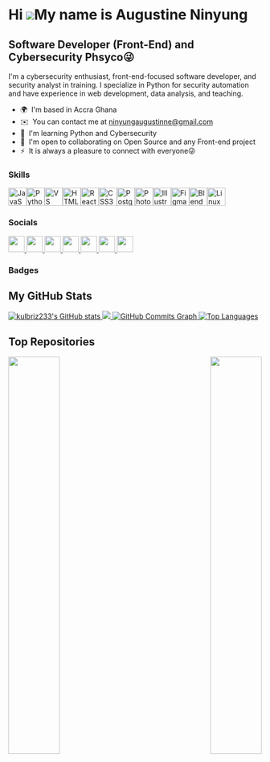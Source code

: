 Hi ![](https://user-images.githubusercontent.com/18350557/176309783-0785949b-9127-417c-8b55-ab5a4333674e.gif)My name is Augustine Ninyung
=========================================================================================================================================

Software Developer (Front-End) and Cybersecurity Phsyco😜
---------------------------------------------------------

I'm a cybersecurity enthusiast, front-end-focused software developer, and security analyst in training. I specialize in Python for security automation and have experience in web development, data analysis, and teaching.

* 🌍  I'm based in Accra Ghana
* ✉️  You can contact me at [ninyungaugustinne@gmail.com](mailto:ninyungaugustinne@gmail.com)
* 🧠  I'm learning Python and Cybersecurity
* 🤝  I'm open to collaborating on Open Source and any Front-end project
* ⚡  It is always a pleasure to connect with everyone😜

### Skills


<p align="left">
<a href="https://developer.mozilla.org/en-US/docs/Web/JavaScript" target="_blank" rel="noreferrer"><img src="https://raw.githubusercontent.com/danielcranney/readme-generator/main/public/icons/skills/javascript-colored.svg" width="36" height="36" alt="JavaScript" /></a><a href="https://www.python.org/" target="_blank" rel="noreferrer"><img src="https://raw.githubusercontent.com/danielcranney/readme-generator/main/public/icons/skills/python-colored.svg" width="36" height="36" alt="Python" /></a><a href="https://code.visualstudio.com/" target="_blank" rel="noreferrer"><img src="https://raw.githubusercontent.com/danielcranney/readme-generator/main/public/icons/skills/visualstudiocode.svg" width="36" height="36" alt="VS Code" /></a><a href="https://developer.mozilla.org/en-US/docs/Glossary/HTML5" target="_blank" rel="noreferrer"><img src="https://raw.githubusercontent.com/danielcranney/readme-generator/main/public/icons/skills/html5-colored.svg" width="36" height="36" alt="HTML5" /></a><a href="https://reactjs.org/" target="_blank" rel="noreferrer"><img src="https://raw.githubusercontent.com/danielcranney/readme-generator/main/public/icons/skills/react-colored.svg" width="36" height="36" alt="React" /></a><a href="https://www.w3.org/TR/CSS/#css" target="_blank" rel="noreferrer"><img src="https://raw.githubusercontent.com/danielcranney/readme-generator/main/public/icons/skills/css3-colored.svg" width="36" height="36" alt="CSS3" /></a><a href="https://www.postgresql.org/" target="_blank" rel="noreferrer"><img src="https://raw.githubusercontent.com/danielcranney/readme-generator/main/public/icons/skills/postgresql-colored.svg" width="36" height="36" alt="PostgreSQL" /></a><a href="https://www.adobe.com/uk/products/photoshop.html" target="_blank" rel="noreferrer"><img src="https://raw.githubusercontent.com/danielcranney/readme-generator/main/public/icons/skills/photoshop-colored-dark.svg" width="36" height="36" alt="Photoshop" /></a><a href="https://www.adobe.com/uk/products/illustrator.html" target="_blank" rel="noreferrer"><img src="https://raw.githubusercontent.com/danielcranney/readme-generator/main/public/icons/skills/illustrator-colored-dark.svg" width="36" height="36" alt="Illustrator" /></a><a href="https://www.figma.com/" target="_blank" rel="noreferrer"><img src="https://raw.githubusercontent.com/danielcranney/readme-generator/main/public/icons/skills/figma-colored.svg" width="36" height="36" alt="Figma" /></a><a href="https://www.blender.org/" target="_blank" rel="noreferrer"><img src="https://raw.githubusercontent.com/danielcranney/readme-generator/main/public/icons/skills/blender-colored.svg" width="36" height="36" alt="Blender" /></a><a href="https://www.linux.org" target="_blank" rel="noreferrer"><img src="https://raw.githubusercontent.com/danielcranney/readme-generator/main/public/icons/skills/linux-colored.svg" width="36" height="36" alt="Linux" /></a>
</p>


### Socials

<p align="left"> <a href="https://discord.com/users/kulgame" target="_blank" rel="noreferrer"> <picture> <source media="(prefers-color-scheme: dark)" srcset="https://raw.githubusercontent.com/danielcranney/readme-generator/main/public/icons/socials/discord-dark.svg" /> <source media="(prefers-color-scheme: light)" srcset="https://raw.githubusercontent.com/danielcranney/readme-generator/main/public/icons/socials/discord.svg" /> <img src="https://raw.githubusercontent.com/danielcranney/readme-generator/main/public/icons/socials/discord.svg" width="32" height="32" /> </picture> </a> <a href="https://www.facebook.com/Ninyung_Augustine" target="_blank" rel="noreferrer"> <picture> <source media="(prefers-color-scheme: dark)" srcset="https://raw.githubusercontent.com/danielcranney/readme-generator/main/public/icons/socials/facebook-dark.svg" /> <source media="(prefers-color-scheme: light)" srcset="https://raw.githubusercontent.com/danielcranney/readme-generator/main/public/icons/socials/facebook.svg" /> <img src="https://raw.githubusercontent.com/danielcranney/readme-generator/main/public/icons/socials/facebook.svg" width="32" height="32" /> </picture> </a> <a href="https://www.github.com/kulbriz233" target="_blank" rel="noreferrer"> <picture> <source media="(prefers-color-scheme: dark)" srcset="https://raw.githubusercontent.com/danielcranney/readme-generator/main/public/icons/socials/github-dark.svg" /> <source media="(prefers-color-scheme: light)" srcset="https://raw.githubusercontent.com/danielcranney/readme-generator/main/public/icons/socials/github.svg" /> <img src="https://raw.githubusercontent.com/danielcranney/readme-generator/main/public/icons/socials/github.svg" width="32" height="32" /> </picture> </a> <a href="http://www.instagram.com/official_kulbriz" target="_blank" rel="noreferrer"> <picture> <source media="(prefers-color-scheme: dark)" srcset="https://raw.githubusercontent.com/danielcranney/readme-generator/main/public/icons/socials/instagram-dark.svg" /> <source media="(prefers-color-scheme: light)" srcset="https://raw.githubusercontent.com/danielcranney/readme-generator/main/public/icons/socials/instagram.svg" /> <img src="https://raw.githubusercontent.com/danielcranney/readme-generator/main/public/icons/socials/instagram.svg" width="32" height="32" /> </picture> </a> <a href="https://www.linkedin.com/in/augustine-ninyung" target="_blank" rel="noreferrer"> <picture> <source media="(prefers-color-scheme: dark)" srcset="https://raw.githubusercontent.com/danielcranney/readme-generator/main/public/icons/socials/linkedin-dark.svg" /> <source media="(prefers-color-scheme: light)" srcset="https://raw.githubusercontent.com/danielcranney/readme-generator/main/public/icons/socials/linkedin.svg" /> <img src="https://raw.githubusercontent.com/danielcranney/readme-generator/main/public/icons/socials/linkedin.svg" width="32" height="32" /> </picture> </a> <a href="https://www.x.com/Kb_TechsS" target="_blank" rel="noreferrer"> <picture> <source media="(prefers-color-scheme: dark)" srcset="https://raw.githubusercontent.com/danielcranney/readme-generator/main/public/icons/socials/twitter-dark.svg" /> <source media="(prefers-color-scheme: light)" srcset="https://raw.githubusercontent.com/danielcranney/readme-generator/main/public/icons/socials/twitter.svg" /> <img src="https://raw.githubusercontent.com/danielcranney/readme-generator/main/public/icons/socials/twitter.svg" width="32" height="32" /> </picture> </a> <a href="https://www.youtube.com/@savagereigns" target="_blank" rel="noreferrer"> <picture> <source media="(prefers-color-scheme: dark)" srcset="https://raw.githubusercontent.com/danielcranney/readme-generator/main/public/icons/socials/youtube-dark.svg" /> <source media="(prefers-color-scheme: light)" srcset="https://raw.githubusercontent.com/danielcranney/readme-generator/main/public/icons/socials/youtube.svg" /> <img src="https://raw.githubusercontent.com/danielcranney/readme-generator/main/public/icons/socials/youtube.svg" width="32" height="32" /> </picture> </a></p>

### Badges

## My GitHub Stats  

<a href="http://www.github.com/kulbriz233">
  <img src="https://github-readme-stats.vercel.app/api?username=kulbriz233&show_icons=true&count_private=true&title_color=00e6e6&text_color=ffffff&icon_color=ffcc00&bg_color=0d1117&hide_border=true" alt="kulbriz233's GitHub stats" />
</a>  

<a href="http://www.github.com/kulbriz233">
  <img src="https://github-readme-streak-stats.herokuapp.com/?user=kulbriz233&stroke=ffffff&background=0d1117&ring=00e6e6&fire=ffcc00&currStreakNum=ffffff&currStreakLabel=00e6e6&sideNums=ffffff&sideLabels=ffffff&dates=ffffff&hide_border=true" />
</a>  

<a href="http://www.github.com/kulbriz233">
  <img src="https://github-readme-activity-graph.vercel.app/graph?username=kulbriz233&bg_color=0d1117&color=ffffff&line=00e6e6&point=ffcc00&area_color=0d1117&area=true&hide_border=true&custom_title=GitHub%20Commits%20Graph" alt="GitHub Commits Graph" />
</a>  

<a href="https://github.com/kulbriz233" align="left">
  <img src="https://github-readme-stats.vercel.app/api/top-langs/?username=kulbriz233&langs_count=10&title_color=00e6e6&text_color=ffffff&icon_color=ffcc00&bg_color=0d1117&hide_border=true&locale=en&custom_title=Top%20Languages" alt="Top Languages" />
</a>  


## Top Repositories  

<div width="100%" align="center">
  <a href="https://github.com/kulbriz233/Tip_Joourney_1" align="left">
    <img align="left" width="45%" src="https://github-readme-stats.vercel.app/api/pin/?username=kulbriz233&repo=Tip_Joourney_1&title_color=00e6e6&text_color=ffffff&icon_color=ffcc00&bg_color=0d1117&hide_border=true&locale=en" />
  </a>
  <a href="https://github.com/kulbriz233/Learning_Python" align="right">
    <img align="right" width="45%" src="https://github-readme-stats.vercel.app/api/pin/?username=kulbriz233&repo=Learning_Python&title_color=00e6e6&text_color=ffffff&icon_color=ffcc00&bg_color=0d1117&hide_border=true&locale=en" />
  </a>
</div>  

<br /><br /><br /><br /><br /><br /><br />

